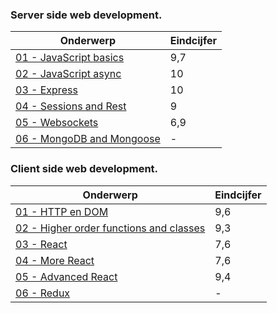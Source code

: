 ### Server side web development.

| Onderwerp                             | Eindcijfer |
|---------------------------------------|------------|
| [01 - JavaScript basics](server/1)    | 9,7        |
| [02 - JavaScript async](server/2)     | 10         |
| [03 - Express](server/3)              | 10         |
| [04 - Sessions and Rest](server/4)    | 9          |
| [05 - Websockets](server/5)           | 6,9        |
| [06 - MongoDB and Mongoose](server/6) | -          |

### Client side web development.

| Onderwerp                                           | Eindcijfer |
|-----------------------------------------------------|------------|
| [01 - HTTP en DOM](client/1)                        | 9,6        |
| [02 - Higher order functions and classes](client/2) | 9,3        |
| [03 - React](client/3)                              | 7,6        |
| [04 - More React](client/4)                         | 7,6        |
| [05 - Advanced React](client/5)                     | 9,4        |
| [06 - Redux](client/6)                              | -          |
